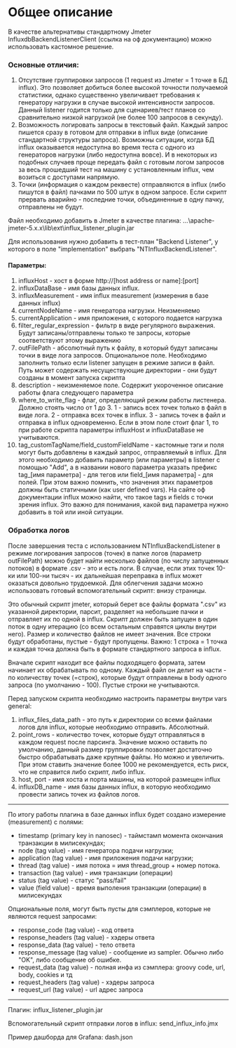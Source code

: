 # Общее описание

В качестве альтернативы стандартному Jmeter InfluxdbBackendListenerClient (ссылка на оф документацию) можно использовать кастомное решение.

### Основные отличия:

1. Отсутствие группировки запросов (1 request из Jmeter = 1 точке в БД influx). Это позволяет добиться более высокой точности получаемой статистики, однако существенно увеличивает требования к генератору нагрузки в случае высокой интенсивности запросов. Данный listener годится только для сценариев/тест планов со сравнительно низкой нагрузкой (не более 100 запросов в секунду).
1. Возможность логировать запросы в текстовый файл. Каждый запрос пишется сразу в готовом для отправки в influx виде (описание стандартной структуры запроса). Возможны ситуации, когда БД influx оказывается недоступна во время теста с одного из генераторов нагрузки (либо недоступна вовсе). И в некоторых из подобных случаев проще передать файл с готовым логом запросов за весь прошедший тест на машину с установленным influx, чем возиться с доступами напрямую.
1. Точки (информация о каждом реквесте) отправляются в influx (либо пишутся в файл) пачками по 500 штук в одном запросе. Если скрипт прервать аварийно - последние точки, объединенные в одну пачку, отправлены не будут.

Файл необходимо добавить в Jmeter в качестве плагина: ...\apache-jmeter-5.x.x\lib\ext\influx_listener_plugin.jar

Для использования нужно добавить в тест-план "Backend Listener", у которого в поле "implementation" выбрать "NTInfluxBackendListener".

#### Параметры:

1. influxHost - хост в форме http://[host address or name]:[port]
1. influxDataBase - имя базы данных influx.
1. influxMeasurement - имя influx measurement (измерения в базе данных influx)
1. currentNodeName - имя генератора нагрузки. Неизменяемо
1. currentApplication - имя приложения, с которого подается нагрузка
1. filter_regular_expression - фильтр в виде регулярного выражения. Будут записаны/отправлены только те запросы, которые соответствуют этому выражению
1. outFilePath - абсолютный путь к файлу, в который будут записаны точки в виде лога запросов. Опциональное поле. Необходимо заполнить только если listener запущен в режиме записи в файл. Путь может содержать несуществующие директории - они будут созданы в момент запуска скрипта
1. description - неизменяемое поле. Содержит укороченное описание работы флага следующего параметра
1. where_to_write_flag - флаг, определяющий режим работы листенера. Должно стоять число от 1 до 3. 1 - запись всех точек только в файл в виде лога. 2 - отправка всех точек в influx. 3 - запись точек в файл и отправка в influx одновременно. Если в этом поле стоит флаг 1, то при работе скрипта параметры influxHost и influxDataBase не учитываются.
1. tag_customTagName/field_customFieldName - кастомные тэги и поля могут быть добавлены в каждый запрос, отправляемый в influx. Для этого необходимо добавить параметр (или параметры) в listener с помощью "Add", а в названии нового параметра указать префикс tag_[имя параметра] - для тегов или field_[имя параметра] - для полей. При этом важно помнить, что значения этих параметров должны быть статичными (как user defined vars). На сайте оф документации influx можно найти, что такое tags и fields с точки зрения influx. Это важно для понимания, какой вид параметра нужно добавить в той или иной ситуации.

### Обработка логов

После завершения теста с использованием NTInfluxBackendListener в режиме логирования запросов (точек) в папке логов (параметр outFilePath) можно будет найти несколько файлов (по числу запущенных потоков) в формате .csv - это и есть логи. В случае, если этих точек 10-ки или 100-ни тысяч - их дальнейшая переправка в influx может оказаться довольно трудоемкой. Для облегчения задачи можно использовать готовый вспомогательный скрипт: внизу страницы.

Это обычный скрипт jmeter, который берет все файлы формата ".csv" из указанной директории, парсит, разделяет на небольшие пачки и отправляет их по одной в influx. Скрипт должен быть запущен в один поток в одну итерацию (со всем остальным справятся циклы внутри него). Размер и количество файлов не имеет значения. Все строки будут обработаны, пустые - будут пропущены. Важно: 1 строка = 1 точка и каждая точка должна быть в формате стандартного запроса в influx.

Вначале скрипт находит все файлы подходящего формата, затем начинает их обрабатывать по одному. Каждый файл он делит на части - по количеству точек (=строк), которые будут отправлены в body одного запроса (по умолчанию - 100). Пустые строки не учитываются.

Перед запуском скрипта необходимо настроить параметры внутри vars general:

1. influx_files_data_path - это путь к директории со всеми файлами логов для influx, которые необходимо отправить. Абсолютный.
1. point_rows - количество точек, которые будут отправляться в каждом request после парсинга. Значение можно оставить по умолчанию, данный размер группировки позволяет достаточно быстро обрабатывать даже крупные файлы. Но можно и увеличить. При этом ставить значение более 1000 не рекомендуется, есть риск, что не справится либо скрипт, либо influx.
1. host, port - имя хоста и порта машины, на которой размещен influx
1. influxDB_name - имя базы данных influx, в которую необходимо провести запись точек из файлов логов.

---
По итогу работы плагина в базе данных influx будет создано измерение (measurement) с полями:
- timestamp (primary key in nanosec) - таймстамп момента окончания транзакции в милисекундах;
- node (tag value) - имя генератора подачи нагрузки;
- application (tag value) - имя приложения подачи нагрузки;
- thread (tag value) - имя потока = имя thread_group + номер потока.
- transaction (tag value) - имя транзакции (операции)
- status (tag value) - статус "pass/fail"
- value (field value) - время выполения транзакции (операции) в милисекундах

Опциональные поля, могут быть пусты для сэмплеров, которые не являются request запросами:
- response_code (tag value) - код ответа
- response_headers (tag value) - хэдеры ответа
- response_data (tag value) - тело ответа
- response_message (tag value) - сообщение из sampler. Обычно либо "OK", либо сообщение об ошибке.
- request_data (tag value) - полная инфа из сэмплера: groovy code, url, body, cookies и тд
- request_headers (tag value) - хэдеры запроса
- request_url (tag value) - url адрес запроса

---
Плагин: influx_listener_plugin.jar

Вспомогательный скрипт отправки логов в influx: send_influx_info.jmx

Пример дашборда для Grafana: dash.json
